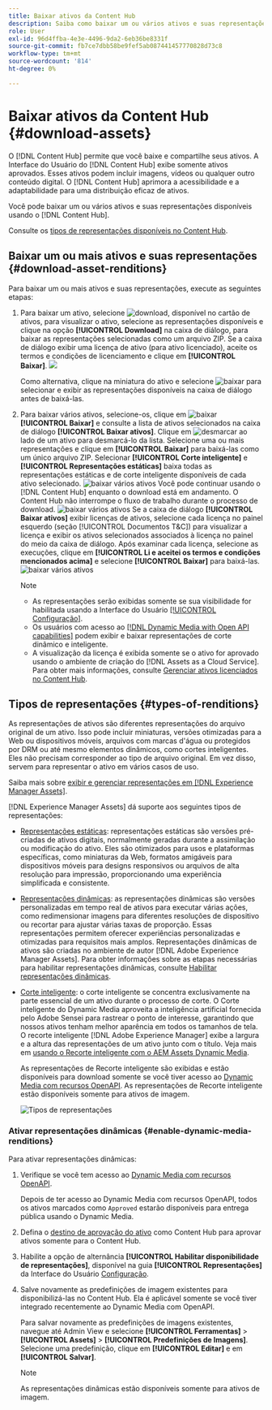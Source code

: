 ```yaml
---
title: Baixar ativos da Content Hub
description: Saiba como baixar um ou vários ativos e suas representações no portal do Content Hub.
role: User
exl-id: 96d4ffba-4e3e-4496-9da2-6eb36be8331f
source-git-commit: fb7ce7dbb58be9fef5ab087441457770828d73c8
workflow-type: tm+mt
source-wordcount: '814'
ht-degree: 0%

---
```


# Baixar ativos da Content Hub {#download-assets}

O [!DNL Content Hub] permite que você baixe e compartilhe seus ativos. A Interface do Usuário do [!DNL Content Hub] exibe somente ativos aprovados. Esses ativos podem incluir imagens, vídeos ou qualquer outro conteúdo digital. O [!DNL Content Hub] aprimora a acessibilidade e a adaptabilidade para uma distribuição eficaz de ativos.

Você pode baixar um ou vários ativos e suas representações disponíveis usando o [!DNL Content Hub].

Consulte os [tipos de representações disponíveis no Content Hub](#types-of-renditions).

## Baixar um ou mais ativos e suas representações {#download-asset-renditions}

Para baixar um ou mais ativos e suas representações, execute as seguintes etapas:

1. Para baixar um ativo, selecione ![download](/help/assets/assets/download-icon.svg), disponível no cartão de ativos, para visualizar o ativo, selecione as representações disponíveis e clique na opção **[!UICONTROL Download]** na caixa de diálogo, para baixar as representações selecionadas como um arquivo ZIP. Se a caixa de diálogo exibir uma licença de ativo (para ativo licenciado), aceite os termos e condições de licenciamento e clique em **[!UICONTROL Baixar]**.
   ![](/help/assets/assets/download-an-asset-CH-from-asset-card.png)

   Como alternativa, clique na miniatura do ativo e selecione ![baixar](/help/assets/assets/download-icon.svg) para selecionar e exibir as representações disponíveis na caixa de diálogo antes de baixá-las.

1. Para baixar vários ativos, selecione-os, clique em ![baixar](/help/assets/assets/download-icon.svg) **[!UICONTROL Baixar]** e consulte a lista de ativos selecionados na caixa de diálogo **[!UICONTROL Baixar ativos]**. Clique em ![desmarcar](/help/assets/assets/Close.svg) ao lado de um ativo para desmarcá-lo da lista. Selecione uma ou mais representações e clique em **[!UICONTROL Baixar]** para baixá-las como um único arquivo ZIP. Selecionar **[!UICONTROL Corte inteligente]** e **[!UICONTROL Representações estáticas]** baixa todas as representações estáticas e de corte inteligente disponíveis de cada ativo selecionado.
   ![baixar vários ativos](/help/assets/assets/download-multiple-assets-CH.png)
Você pode continuar usando o [!DNL Content Hub] enquanto o download está em andamento. O Content Hub não interrompe o fluxo de trabalho durante o processo de download.
   ![baixar vários ativos](/help/assets/assets/download-assets-notification-ch.png)
Se a caixa de diálogo **[!UICONTROL Baixar ativos]** exibir licenças de ativos, selecione cada licença no painel esquerdo (seção [!UICONTROL Documentos T&amp;C]) para visualizar a licença e exibir os ativos selecionados associados à licença no painel do meio da caixa de diálogo. Após examinar cada licença, selecione as execuções, clique em **[!UICONTROL Li e aceitei os termos e condições mencionados acima]** e selecione **[!UICONTROL Baixar]** para baixá-las.
   ![baixar vários ativos](/help/assets/assets/download-multiple-licensed-assets-CH.png)

   >[!NOTE]
   >
   >* As representações serão exibidas somente se sua visibilidade for habilitada usando a Interface do Usuário [[!UICONTROL Configuração]](/help/assets/configure-content-hub-ui-options.md#renditions-content-hub).
   >* Os usuários com acesso ao [[!DNL Dynamic Media with Open API capabilities]](/help/assets/dynamic-media-open-apis-overview.md) podem exibir e baixar representações de corte dinâmico e inteligente.
   >* A visualização da licença é exibida somente se o ativo for aprovado usando o ambiente de criação do [!DNL Assets as a Cloud Service]. Para obter mais informações, consulte [Gerenciar ativos licenciados no Content Hub](/help/assets/manage-licensed-assets-on-content-hub.md).

<!--

## Download an asset and its renditions {#download-asset-renditions} 

To download an asset and its renditions, execute the following steps: 

1. Click the asset to view its properties.

1. Click ![download](/help/assets/assets/download-icon.svg) to see the list of available asset renditions in the **[!UICONTROL Download]** panel.

   >[!NOTE]
   >
   >* The renditions display only if their visibility is enabled using the [Configuration](/help/assets/configure-content-hub-ui-options.md#renditions-content-hub) User Interface.
   >* You can download all [static, dynamic, and smart crop renditions](#types-of-renditions) while downloading an asset.

1. Select one or more renditions and click **[!UICONTROL Download]** to download the selected renditions as a zip file. 
While downloading a licensed asset, select **[!UICONTROL I have read and accepted the terms & conditions mentioned above]** before clicking **[!UICONTROL Download]**. You can also click **[!UICONTROL terms & conditions]** to view the asset license. The preview of the license displays only if the asset is approved using Assets as a Cloud Service authoring environment. For more information, see [Manage licensed assets on Content Hub](/help/assets/manage-licensed-assets-on-content-hub.md).

   ![Download single asset renditions](/help/assets/assets/download-single-asset-renditions.png)


If you are downloading a licensed asset, select **[!UICONTROL I have read and accepted the terms & conditions mentioned above]** and then click **[!UICONTROL Download]**. You can also click **[!UICONTROL terms & conditions]** to view the asset license. The preview of the license displays only if the asset is approved using Assets as a Cloud Service authoring environment. For more information, see [Manage licensed assets on Content Hub](/help/assets/manage-licensed-assets-on-content-hub.md).

>[!NOTE]
>
> The users with access to [Dynamic Media with Open API capabilities](/help/assets/dynamic-media-open-apis-overview.md) can view and download dynamic and smart crop renditions.

## Download multiple assets and their renditions {#download-multiple-assets-renditions} 

To download multiple assets and their renditions, execute the following steps: 

1. Select the assets and click ![download](/help/assets/assets/download-icon.svg) **[!UICONTROL Download]**. The [!UICONTROL Download assets] screen displays listing all the selected assets. 
1. Click **[!UICONTROL Download]** to select from the various download options to begin download:

    * **Download [!UICONTROL Originals]**: Select this option to download the selected assets in the original form.
    * **Download [!UICONTROL Static Renditions only]**: Select this option to download all available static renditions of assets except the original assets.
    * **Download [!UICONTROL Originals & Static Renditions]**: Select this option to download both original and static renditions of the selected assets. 

      ![Download multiple renditions](/help/assets/assets/download-multiple-renditions.png)

      >[!NOTE]
      >
      >* The renditions display only if their visibility is enabled using the [Configuration](/help/assets/configure-content-hub-ui-options.md#renditions-content-hub) User Interface.
      >* You can only download [static renditions](#types-of-renditions) while downloading multiple assets.

    If any of the selected asset is a licensed asset, click the license of the asset in left pane to see its preview, which enables you to select **[!UICONTROL I have read and accepted the terms & conditions mentioned above]** and then click **[!UICONTROL Download]**. The preview of the license displays only if the asset is approved using Assets as a Cloud Service authoring environment. For more information, see [Manage licensed assets on Content Hub](/help/assets/manage-licensed-assets-on-content-hub.md).

    <!--![download-multiple-license](/help/assets/assets/download-multiple-license.png)-->

<!--1. On the Content Hub homepage, select the asset and click **Download**. The **Download assets** dialog box displays a license or list of licenses associated with the selected assets in the left pane. 
1. Click a license in the left pane to see its PDF in the middle pane and the associated assets with it in the right pane. The license PDF preview is displayed only if the license is approved in your Assets as a Cloud Service environment. [Approve the license PDFs](/help/assets/approve-assets-content-hub.md) of the selected assets to see their previews.
1. Optional: Click ![remove-icon](/help/assets/assets/remove-icon.svg) to remove a license from the dialog box.
1. Select **I have read and accept all the terms and conditions mentioned above.** 
1. Click **Download** to download the selected assets.-->

<!---This dialog box displays the list of licenses associated with the selected assets in the left pane. Select a license to preview its terms and conditions (in pdf format) in the middle pane and the preview of the associated assets to the license in the right. Reviewed licenses are highlighted in light blue.


The dialog box that displays depends on whether the download list includes expired assets or only non-expired assets. <br/>
**Download expired assets dialog box:** This dialog box displays the expired assets' preview along with their expiry date in the left pane. The expired assets' count out of total selected displays in the right pane. Click **Proceed with all assets** to download expired assets with other assets (if present). The Download assets dialog box displays. See the [Download assets dialog box](#Download-asset-dialog-box) to proceed further.
    
    >[!NOTE]
    >
    >[Enable the download option for expired assets](/help/assets/configure-content-hub-ui-options.md#expired-assets-content-hub) to download them. Only expired assets that have enabled downloading are available for download.

   <a id="Download-asset-dialog-box"></a> **Download assets dialog box:** This dialog box displays the list of licenses associated with the selected assets in the left pane. Select a license to preview its terms and conditions (in pdf format) in the middle pane and the associated assets' preview and their count in the right pane. Reviewed licenses are highlighted in light blue.

    >[!NOTE]
    >
    > The **Download Asset dialog box** previews licensing terms and conditions only for approved licenses. [Approve the assets' licenses](/help/assets/approve-assets-content-hub.md) before downloading them to preview their licensing terms in the **Download Asset dialog box**.

1. Click  ![remove-icon](/help/assets/assets/remove-icon.svg) to remove a license from the download dialog box. 

1. Accept the terms and conditions and then click **Download** to download assets associated with the available licenses in the left pane.-->
<!--![download-multiple-license](/help/assets/assets/download-multiple-license.png)-->

<!---
### Download non-licensed Assets {#download-non-licensed-assets}

 To download non-licensed assets, select the assets and click ![download](/help/assets/assets/download-icon.svg) from the top rail.-->

## Tipos de representações {#types-of-renditions}

As representações de ativos são diferentes representações do arquivo original de um ativo. Isso pode incluir miniaturas, versões otimizadas para a Web ou dispositivos móveis, arquivos com marcas d&#39;água ou protegidos por DRM ou até mesmo elementos dinâmicos, como cortes inteligentes. Eles não precisam corresponder ao tipo de arquivo original. Em vez disso, servem para representar o ativo em vários casos de uso.

Saiba mais sobre [exibir e gerenciar representações em [!DNL Experience Manager Assets]](/help/assets/renditions.md).

[!DNL Experience Manager Assets] dá suporte aos seguintes tipos de representações:

* [Representações estáticas](/help/assets/renditions.md#static-renditions): representações estáticas são versões pré-criadas de ativos digitais, normalmente geradas durante a assimilação ou modificação do ativo. Eles são otimizados para usos e plataformas específicas, como miniaturas da Web, formatos amigáveis para dispositivos móveis para designs responsivos ou arquivos de alta resolução para impressão, proporcionando uma experiência simplificada e consistente.

* [Representações dinâmicas](/help/assets/renditions.md#dynamic-renditions): as representações dinâmicas são versões personalizadas em tempo real de ativos para executar várias ações, como redimensionar imagens para diferentes resoluções de dispositivo ou recortar para ajustar várias taxas de proporção. Essas representações permitem oferecer experiências personalizadas e otimizadas para requisitos mais amplos. Representações dinâmicas de ativos são criadas no ambiente de autor [!DNL Adobe Experience Manager Assets]. Para obter informações sobre as etapas necessárias para habilitar representações dinâmicas, consulte [Habilitar representações dinâmicas](#enable-dynamic-media-renditions).

* [Corte inteligente](/help/assets/dynamic-media/image-profiles.md#creating-image-profiles): o corte inteligente se concentra exclusivamente na parte essencial de um ativo durante o processo de corte. O Corte inteligente do Dynamic Media aproveita a inteligência artificial fornecida pelo Adobe Sensei para rastrear o ponto de interesse, garantindo que nossos ativos tenham melhor aparência em todos os tamanhos de tela. O recorte inteligente [!DNL Adobe Experience Manager] exibe a largura e a altura das representações de um ativo junto com o título. Veja mais em [usando o Recorte inteligente com o AEM Assets Dynamic Media](https://experienceleague.adobe.com/pt-br/docs/experience-manager-learn/assets/dynamic-media/images/smart-crop-feature-video-use).

  As representações de Recorte inteligente são exibidas e estão disponíveis para download somente se você tiver acesso ao [Dynamic Media com recursos OpenAPI](/help/assets/dynamic-media-open-apis-overview.md). As representações de Recorte inteligente estão disponíveis somente para ativos de imagem.

  ![Tipos de representações](/help/assets/assets/renditions-types.png)

### Ativar representações dinâmicas {#enable-dynamic-media-renditions}

Para ativar representações dinâmicas:

1. Verifique se você tem acesso ao [Dynamic Media com recursos OpenAPI](/help/assets/dynamic-media-open-apis-overview.md).

   Depois de ter acesso ao Dynamic Media com recursos OpenAPI, todos os ativos marcados como `Approved` estarão disponíveis para entrega pública usando o Dynamic Media.

1. Defina o [destino de aprovação do ativo](/help/assets/approve-assets-content-hub.md#set-approval-target) como Content Hub para aprovar ativos somente para o Content Hub.

1. Habilite a opção de alternância **[!UICONTROL Habilitar disponibilidade de representações]**, disponível na guia **[!UICONTROL Representações]** da Interface do Usuário [Configuração](/help/assets/configure-content-hub-ui-options.md#access-configuration-options-content-hub).

1. Salve novamente as predefinições de imagem existentes para disponibilizá-las no Content Hub. Ela é aplicável somente se você tiver integrado recentemente ao Dynamic Media com OpenAPI.

   Para salvar novamente as predefinições de imagens existentes, navegue até Admin View e selecione **[!UICONTROL Ferramentas]** > **[!UICONTROL Assets]** > **[!UICONTROL Predefinições de Imagens]**. Selecione uma predefinição, clique em **[!UICONTROL Editar]** e em **[!UICONTROL Salvar]**.



   >[!NOTE]
   > 
   > As representações dinâmicas estão disponíveis somente para ativos de imagem.



